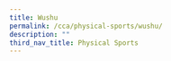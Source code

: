 ```yaml
---
title: Wushu
permalink: /cca/physical-sports/wushu/
description: ""
third_nav_title: Physical Sports
---
```

